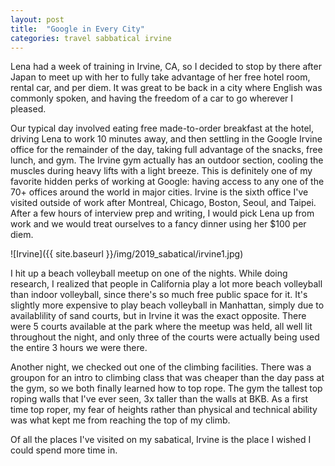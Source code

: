 ```yaml
---
layout: post
title:  "Google in Every City"
categories: travel sabbatical irvine
---
```


Lena had a week of training in Irvine, CA, so I decided to stop by there after Japan to meet up with her to fully take advantage of her free hotel room, rental car, and per diem. It was great to be back in a city where English was commonly spoken, and having the freedom of a car to go wherever I pleased.

Our typical day involved eating free made-to-order breakfast at the hotel, driving Lena to work 10 minutes away, and then settling in the Google Irvine office for the remainder of the day, taking full advantage of the snacks, free lunch, and gym. The Irvine gym actually has an outdoor section, cooling the muscles during heavy lifts with a light breeze. This is definitely one of my favorite hidden perks of working at Google: having access to any one of the 70+ offices around the world in major cities. Irvine is the sixth office I've visited outside of work after Montreal, Chicago, Boston, Seoul, and Taipei. After a few hours of interview prep and writing, I would pick Lena up from work and we would treat ourselves to a fancy dinner using her $100 per diem.

![Irvine]({{ site.baseurl }}/img/2019_sabatical/irvine1.jpg)

I hit up a beach volleyball meetup on one of the nights. While doing research, I realized that people in California play a lot more beach volleyball than indoor volleyball, since there's so much free public space for it. It's slightly more expensive to play beach volleyball in Manhattan, simply due to availablility of sand courts, but in Irvine it was the exact opposite. There were 5 courts available at the park where the meetup was held, all well lit throughout the night, and only three of the courts were actually being used the entire 3 hours we were there.

Another night, we checked out one of the climbing facilities. There was a groupon for an intro to climbing class that was cheaper than the day pass at the gym, so we both finally learned how to top rope. The gym the tallest top roping walls that I've ever seen, 3x taller than the walls at BKB. As a first time top roper, my fear of heights rather than physical and technical ability was what kept me from reaching the top of my climb.

Of all the places I've visited on my sabatical, Irvine is the place I wished I could spend more time in.